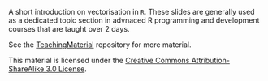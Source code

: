 A short introduction on vectorisation in `R`. 
These slides are generally used as a dedicated topic section in advnaced R programming and development courses that are taught over 2 days. 

See the [TeachingMaterial](https://github.com/lgatto/TeachingMaterial) repository for more material.

This material is licensed under the 
[Creative Commons Attribution-ShareAlike 3.0 License](http://creativecommons.org/licenses/by-sa/3.0/). 
